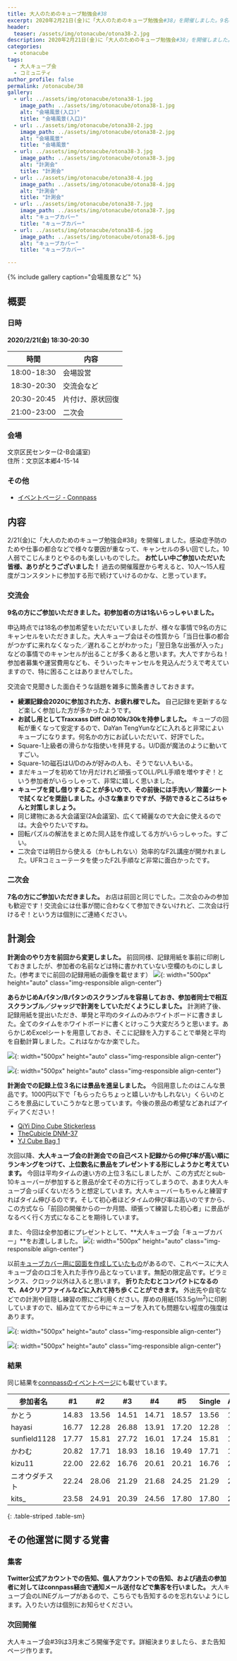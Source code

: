 ```yaml
---
title: 大人のためのキューブ勉強会#38
excerpt: 2020年2月21日(金)に「大人のためのキューブ勉強会#38」を開催しました。9名の大人キューバーにご参加いただきました。
header:
  teaser: /assets/img/otonacube/otona38-2.jpg
description: 2020年2月21日(金)に「大人のためのキューブ勉強会#38」を開催しました。9名の大人キューバーにご参加いただきました。
categories:
  - otonacube
tags:
  - 大人キューブ会
  - コミュニティ
author_profile: false
permalink: /otonacube/38
gallery:
  - url: ../assets/img/otonacube/otona38-1.jpg
    image_path: ../assets/img/otonacube/otona38-1.jpg
    alt: "会場風景(入口)"
    title: "会場風景(入口)"
  - url: ../assets/img/otonacube/otona38-2.jpg
    image_path: ../assets/img/otonacube/otona38-2.jpg
    alt: "会場風景"
    title: "会場風景"
  - url: ../assets/img/otonacube/otona38-3.jpg
    image_path: ../assets/img/otonacube/otona38-3.jpg
    alt: "計測会"
    title: "計測会"
  - url: ../assets/img/otonacube/otona38-4.jpg
    image_path: ../assets/img/otonacube/otona38-4.jpg
    alt: "計測会"
    title: "計測会"
  - url: ../assets/img/otonacube/otona38-7.jpg
    image_path: ../assets/img/otonacube/otona38-7.jpg
    alt: "キューブカバー"
    title: "キューブカバー"
  - url: ../assets/img/otonacube/otona38-6.jpg
    image_path: ../assets/img/otonacube/otona38-6.jpg
    alt: "キューブカバー"
    title: "キューブカバー"

---
```

{% include gallery caption="会場風景など" %}
## 概要
### 日時
**2020/2/21(金) 18:30-20:30**

| 時間        | 内容             |
| ----------- | ---------------- |
| 18:00-18:30 | 会場設営         |
| 18:30-20:30 | 交流会など       |
| 20:30-20:45 | 片付け、原状回復 |
| 21:00-23:00 | 二次会           |

### 会場
文京区民センター(2-B会議室)  
住所：文京区本郷4-15-14

### その他
- [イベントページ - Connpass](https://otonarubik.connpass.com/event/162676/)

## 内容
2/21(金)に「大人のためのキューブ勉強会#38」を開催しました。感染症予防のためや仕事の都合などで様々な要因が重なって、キャンセルの多い回でした。10人弱でこじんまりとやるのも楽しいものでした。 **お忙しい中ご参加いただいた皆様、ありがとうございました！** 過去の開催履歴から考えると、10人～15人程度がコンスタントに参加する形で続けていけるのかな、と思っています。

### 交流会
**9名の方にご参加いただきました。初参加者の方は1名いらっしゃいました。**

申込時点では18名の参加希望をいただいていましたが、様々な事情で9名の方にキャンセルをいただきました。大人キューブ会はその性質から「当日仕事の都合がつかずに来れなくなった／遅れることがわかった」「翌日急な出張が入った」などの事情でのキャンセルが出ることが多くあると思います。大人ですからね！　参加者募集や運営費用なども、そういったキャンセルを見込んだうえで考えていますので、特に困ることはありませんでした。

交流会で見聞きした面白そうな話題を雑多に箇条書きしておきます。

- **綾瀬記録会2020に参加された方、お疲れ様でした。** 自己記録を更新するなど楽しく参加した方が多かったようです。
- **お試し用としてTraxxass Diff Oilの10k/30kを持参しました。** キューブの回転が重くなって安定するので、DaYan TengYunなどに入れると非常によいキューブになります。何名かの方にお試しいただいて、好評でした。
- Square-1上級者の滑らかな指使いを拝見する。U/D面が魔法のように動いてすごい。
- Square-1の磁石はU/Dのみが好みの人も、そうでない人もいる。
- まだキューブを初めて1か月だけれど頑張ってOLL/PLL手順を増やすぞ！という参加者がいらっしゃって、非常に嬉しく思いました。
- **キューブを貸し借りすることが多いので、その前後には手洗い／除菌シートで拭くなどを奨励しました。小さな集まりですが、予防できるところはちゃんと対策しましょう。** 
- 同じ建物にある大会議室(2A会議室)、広くて綺麗なので大会に使えるのでは。大会やりたいですね。
- 回転パズルの解法をまとめた同人誌を作成してる方がいらっしゃった。すごい。
- 二次会では明日から使える（かもしれない）効率的なF2L講座が開かれました。UFRコミューテータを使ったF2L手順など非常に面白かったです。

### 二次会
**7名の方にご参加いただきました。** お店は前回と同じでした。二次会のみの参加も歓迎です！交流会には仕事が間に合わなくて参加できないけれど、二次会は行けるぞ！という方は個別にご連絡ください。

## 計測会
**計測会のやり方を前回から変更しました。** 前回同様、記録用紙を事前に印刷しておきましたが、参加者の名前などは特に書かれていない空欄のものにしました。(参考までに前回の記録用紙の画像を載せます）
![](../assets/img/otonacube/otona37-1.jpg){: width="500px" height="auto" class="img-responsible align-center"}

**あらかじめAパタン/Bパタンのスクランブルを容易しておき、参加者同士で相互スクランブル／ジャッジで計測をしていただくようにしました。** 計測終了後、記録用紙を提出いただき、単発と平均のタイムのみホワイトボードに書きました。全てのタイムをホワイトボードに書くとけっこう大変だろうと思います。あらかじめExcelシートを用意しておき、そこに記録を入力することで単発と平均を自動計算しました。これはなかなか楽でした。

![](../assets/img/otonacube/otona38-3.jpg){: width="500px" height="auto" class="img-responsible align-center"}

![](../assets/img/otonacube/otona38-4.jpg){: width="500px" height="auto" class="img-responsible align-center"}

**計測会での記録上位３名には景品を進呈しました。** 今回用意したのはこんな景品です。1000円以下で「もらったらちょっと嬉しいかもしれない」くらいのところを景品にしていこうかなと思っています。今後の景品の希望などあればアイディアください！
- [QiYi Dino Cube Stickerless](https://store.tribox.com/products/detail.php?product_id=2609)
- [TheCubicle DNM-37](https://store.tribox.com/products/detail.php?product_id=2864)
- [YJ Cube Bag 1](https://store.tribox.com/products/detail.php?product_id=2715)

次回以降、**大人キューブ会の計測会での自己ベスト記録からの伸び率が高い順にランキングをつけて、上位数名に景品をプレゼントする形にしようかと考えています。** 今回は平均タイムの速い方の上位３名にしましたが、この方式だとsub-10キューバーが参加すると景品が全てその方に行ってしまうので、あまり大人キューブ会っぽくないだろうと想定しています。大人キューバーもちゃんと練習すればタイム伸びるのです。そして初心者ほどタイムの伸び率は高いのですから、この方式なら「前回の開催からの一か月間、頑張って練習した初心者」に景品がなるべく行く方式になることを期待しています。

また、今回は全参加者にプレゼントとして、**大人キューブ会「キューブカバー」**をお渡ししました。
![](../assets/img/otonacube/otona38-7.jpg){: width="500px" height="auto" class="img-responsible align-center"}

以前[キューブカバー用に図面を作成していたもの](../cubecover.html)があるので、これベースに大人キューブ会のロゴを入れた手作り品となっています。無配の限定品です。ピラミンクス、クロック以外は入ると思います。 **折りたたむとコンパクトになるので、A4クリアファイルなどに入れて持ち歩くことができます。** 外出先や自宅などでの計測や目隠し練習の際にご利用ください。厚めの用紙(153.5g/m<sup>2</sup>)に印刷していますので、組み立ててから中にキューブを入れても問題ない程度の強度はあります。

![](../assets/img/otonacube/otona38-5.jpg){: width="500px" height="auto" class="img-responsible align-center"}

![](../assets/img/otonacube/otona38-6.jpg){: width="500px" height="auto" class="img-responsible align-center"}


### 結果
同じ結果を[connpassのイベントページ](https://otonarubik.connpass.com/event/162676/)にも載せています。

|参加者名|#1|#2|#3|#4|#5|Single|Average|
|---------|---|---|---|---|---|------|-------|
|かとう|14.83|13.56|14.51|14.71|18.57|13.56|14.68|
|hayasi|16.77|12.28|26.88|13.91|17.20|12.28|15.96|
|sunfield1128|17.77|15.81|27.72|16.01|17.24|15.81|17.01|
|かわむ|20.82|17.71|18.93|18.16|19.49|17.71|18.86|
|kizu11|22.00|22.62|16.76|20.61|20.21|16.76|20.94|
|ニオウダチスト|22.24|28.06|21.29|21.68|24.25|21.29|22.72|
|kits_|23.58|24.91|20.39|24.56|17.80|17.80|22.84|
{: .table-striped .table-sm}

## その他運営に関する覚書
### 集客
**Twitter公式アカウントでの告知、個人アカウントでの告知、および過去の参加者に対してはconnpass経由で通知メール送付などで集客を行いました。** 大人キューブ会のLINEグループがあるので、こちらでも告知するのを忘れないようにします。入りたい方は個別にお知らせください。

### 次回開催
大人キューブ会#39は3月末ごろ開催予定です。詳細決まりましたら、また告知ページ作ります。